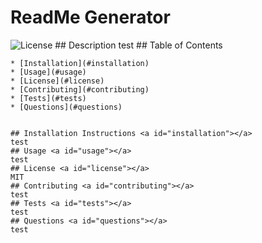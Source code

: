 # ReadMe Generator
 ![License](https://img.shields.io/badge/License-MIT-blue)
    ## Description 
    test
    ## Table of Contents 
    
    * [Installation](#installation)
    * [Usage](#usage)
    * [License](#license)
    * [Contributing](#contributing)
    * [Tests](#tests)
    * [Questions](#questions)
    
    
    ## Installation Instructions <a id="installation"></a>
    test
    ## Usage <a id="usage"></a>
    test
    ## License <a id="license"></a>
    MIT
    ## Contributing <a id="contributing"></a>
    test
    ## Tests <a id="tests"></a>
    test
    ## Questions <a id="questions"></a>
    test
    